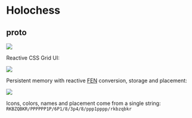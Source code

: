 # Holochess

## proto

![](https://thumbs.gfycat.com/DisguisedLivelyIberiannase-size_restricted.gif)

Reactive CSS Grid UI:

![](https://thumbs.gfycat.com/FlickeringWigglyHammerheadshark-size_restricted.gif)

Persistent memory with reactive [FEN](https://en.wikipedia.org/wiki/Forsyth%E2%80%93Edwards_Notation) conversion, storage and placement:

![](https://thumbs.gfycat.com/RadiantLastingAmericancrayfish-size_restricted.gif)

Icons, colors, names and placement come from a single string: `RKBZQBKR/PPPPPP1P/6P1/8/3p4/8/ppp1pppp/rkbzqbkr`

<!-- [Codepen](https://codepen.io/Contactician/pen/dgooox) -->
